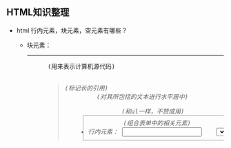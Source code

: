 ## HTML知识整理
+ html 行内元素，块元素，空元素有哪些？
   - 块元素：<div><p><h1-h6><form><table><hr> <ul> <dl> <ol> <pre>(用来表示计算机源代码) <address> <blockquote>(标记长的引用) <center>(对其所包括的文本进行水平居中) <dir>(和ul一样，不赞成用) <fieldset>(组合表单中的相关元素)
   - 行内元素：<a> <input> <img> <label> <span> <select> <br> <textarea> <acronym> <b> <bdo> <big> <cite> <code> <dfn> <em> <font> <i> <kbd><q> <s> <samp> <small> <strike> <strong> <sub> <sup> <tt> <u> <var>
   - 可变元素：(根据上下文语境决定该元素为块元素或者内联元素)<applet> <button> <del> <iframe> <ins> <map> <object> <script>
   - 空元素：<br/> <hr> <input> <img> <link> <meta>
   
+ 对SVG的理解？
   - SVG可缩放矢量图形（ Scalable Vector Graphics ）是基于可扩展标记语言（ XML ），用于描述二维矢量图形的一种图形格式。
   - 特点：
     1. 任意缩放：用户可以任意缩放图像显示，而不会破坏图像的清晰度、细节等。 
     2. 文本独立：SVG图像中的文字独立于图像，文字保留可编辑和可搜寻的状态。也不会再有字体的限制，用户系统即使没有安装某一字体，也会看到和他们制作时完全相同的画面。
     3. 较小文件：总体来讲，SVG文件比那些 GIF 和 JPEG 格式的文件要小很多，因而下载也很快
     4. 超强显示效果：SVG图像在屏幕上总是边缘清晰，它的清晰度适合任何屏幕分辨率和打印分辨率。
     5. 超级颜色控制：SVG图像提供一个 1600 万种颜色的调色板，支持 ICC 颜色描述文件标准、 RGB 、线 X 填充、渐变和蒙版。
     6. 交互 X 和智能化： SVG 面临的主要问题一个是如何和已经占有重要市场份额的矢量图形格式 Flash 竞争的问题，另一个问题就是 SVG 的本地运行环境下的厂家支持程度。
+ 对canvas的理解？
   - 是个元素，是html5的一个新标签，负责在页面中设定一个区域，然后可以通过javascript动态地在这个区域绘制图形
+ HTML5有哪些语义化标签？
   - <header></header> 、<footer></footer> 、<nav></nav> 、<section></section> 、<article></article>、<aside></aside>、 <figure></figure>、<datalist></datalist>、<details></details>
+ HTML5表单元素新增了哪些元素？
   - atalist 规定输入域的选项列表、keygen 提供一种验证用户的可靠方法、output 用于不同类型的输出，比如计算或脚本输出
+ img的alt与title有哪些区别？
   - alt 用于图片无法加载时显示； title 为该图片提供信息，通常当鼠标滑动到元素上的时候显示
+ html5应用程序缓存与浏览器缓存的区别？
   - 应用程序缓存是 HTML5 的重要特性之一，提供了离线使用的功能，让应用程序可以获取本地的网站内容，例如 HTML 、 CSS 、图片以及 JavaScript 。这个特性可以提高网站性能，它的实现借助于 manifest 文件
   - 与传统浏览器缓存相比，它不强制用户访问的网站内容被缓存。
```
<!doctype html>
<html manifest=”example.appcache”>
…..
</html>
```
 + BFC（块极格式化上下文）的理解？IFC（行内格式化上下文）的理解？
   - 1. BFC（Block Formatting Context）即“块级格式化上下文”， IFC（Inline Formatting Context）即行内格式化上下文。常规流（也称标准流、普通流）是一个文档在被显示时最常见的布局形态。一个框在常规流中必须属于一个格式化上下文。 
     2. BFC是W3C CSS 2.1 规范中的一个概念，它决定了元素如何对其内容进行定位，以及与其他元素的关系和相互作用。当涉及到可视化布局的时候，BFC提供了一个环境，HTML元素在这个环境中按照一定规则进行布局。一个环境中的元素不会影响到其它环境中的布局。比如浮动元素会形成BFC，浮动元素内部子元素的主要受该浮动元素影响，两个浮动元素之间是互不影响的。也可以说BFC就是一个作用范围。 
     3. 在普通流中的 Box(框) 属于一种 formatting context(格式化上下文) ，类型可以是 block ，或者是 inline ，但不能同时属于这两者。并且， Block boxes(块框) 在 block formatting context(块格式化上下文) 里格式化， Inline boxes(块内框) 则在 Inline Formatting Context(行内格式化上下文) 里格式化。
 + 如何产生BFC?
   - 当一个HTML元素满足下面条件的任何一点，都可以产生BFC： 
      1. float的值不为none 
      2. overflow的值不为visible 
      3. display的值为table-cell, table-caption, inline-block中的任何一个 
      4. position的值不为relative和static 
      CSS3触发BFC方式则可以简单描述为：在元素定位非static，relative的情况下触发，float也是一种定位方式。
  + BFC的作用域特点？
     - 不和浮动元素重叠，清除外部浮动，阻止浮动元素覆盖 ,如果一个浮动元素后面跟着一个非浮动的元素，那么就会产生一个重叠的现象。常规流（也称标准流、普通流）是一个文档在被显示时最常见的布局形态，当float不为none时，position为absolute、fixed时元素将脱离标准流。
  + Doctype作用? 严格模式与混杂模式如何区分？它们有何意义?
       1. 声明位于文档中的最前面，处于标签之前。告知浏览器的解析器，用什么文档类型 规范来解析这个文档。 
       2. 严格模式的排版和JS 运作模式是以该浏览器支持的最高标准运行。 
       3. 在混杂模式中，页面以宽松的向后兼容的方式显示。模拟老式浏览器的行为以防止站点无法工作。 
       4. DOCTYPE不存在或格式不正确会导致文档以混杂模式呈现。
  + 常见的浏览器内核？
        1. Trident内核： IE,MaxThon,TT,The World,360, 搜狗浏览器等。 [ 又称 MSHTML] 
        2. Gecko内核： Netscape6 及以上版本， FF,MozillaSuite/SeaMonkey 等 
        3. Presto内核： Opera7 及以上。 [Opera 内核原为： Presto ，现为： Blink;] 
        4. Webkit内核： Safari,Chrome 等。 [ Chrome 的： Blink （ WebKit 的分支） ]
  + HTML5 提供了哪些新的API?
      · Media API 
      · Text Track API 
      · Application Cache API 
      · User Interaction 
      · Data Transfer API 
      · Command API 
      · Constraint Validation API 
      · History API
